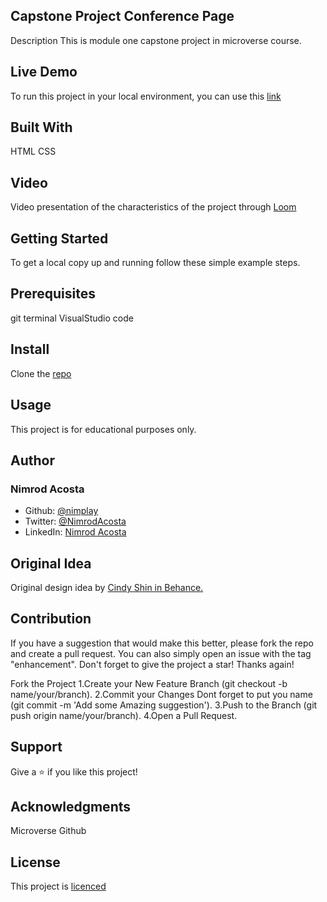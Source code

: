 Capstone Project Conference Page
--------------------------------
 Description
  This is module one capstone project in microverse course.   
  
Live Demo
---------
To run this project in your local environment, you can use this [link](https://nimplay.github.io/capstone_project_Conference_page/index.html)
  
Built With
----------
 HTML 
 CSS  

 Video
 -----

Video presentation of the characteristics of the project through [Loom](https://www.loom.com/share/2d165aa6566c42bebbd7d7678b4217a0)

Getting Started
---------------
 To get a local copy up and running follow these simple example steps.

Prerequisites
-------------
 git terminal 
 VisualStudio code

Install
-------
 Clone the [repo](https://github.com/nimplay/capstone_project_Conference_page)

Usage
-----
 This project is for educational purposes only.

Author
------
 ### Nimrod Acosta 
 - Github: [@nimplay](https://github.com/nimplay) 
 - Twitter: [@NimrodAcosta](https://twitter.com/NimrodAcosta)
 - LinkedIn: [Nimrod Acosta](https://www.linkedin.com/in/nimrod-acosta-734330169/)

Original Idea
-------------

Original design idea by [Cindy Shin in Behance.](https://www.behance.net/adagio07)


Contribution
------------
 If you have a suggestion that would make this better, please fork the repo and create a pull request. You can also simply open an issue with the tag "enhancement". Don't forget to give the project a star! Thanks again!

 Fork the Project 
 1.Create your New Feature Branch (git checkout -b name/your/branch). 
 2.Commit your Changes Dont forget to put you name (git commit -m 'Add some Amazing suggestion'). 
 3.Push to the Branch (git push origin name/your/branch). 
 4.Open a Pull Request.

Support
-------
 Give a ⭐️ if you like this project!

Acknowledgments
---------------
 Microverse 
 Github 

License
-------
 This project is [licenced](./LICENSE) 